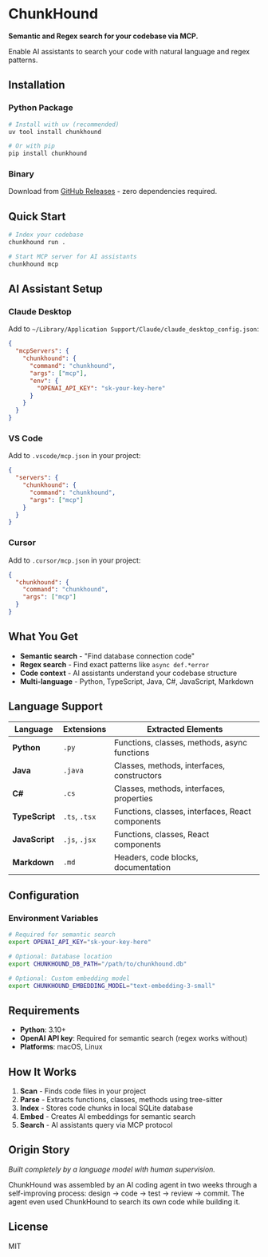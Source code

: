 # ChunkHound

**Semantic and Regex search for your codebase via MCP.**

Enable AI assistants to search your code with natural language and regex patterns.

## Installation

### Python Package
```bash
# Install with uv (recommended)
uv tool install chunkhound

# Or with pip
pip install chunkhound
```

### Binary
Download from [GitHub Releases](https://github.com/ofriw/chunkhound/releases) - zero dependencies required.

## Quick Start

```bash
# Index your codebase
chunkhound run .

# Start MCP server for AI assistants
chunkhound mcp
```

## AI Assistant Setup

### Claude Desktop
Add to `~/Library/Application Support/Claude/claude_desktop_config.json`:
```json
{
  "mcpServers": {
    "chunkhound": {
      "command": "chunkhound",
      "args": ["mcp"],
      "env": {
        "OPENAI_API_KEY": "sk-your-key-here"
      }
    }
  }
}
```

### VS Code
Add to `.vscode/mcp.json` in your project:
```json
{
  "servers": {
    "chunkhound": {
      "command": "chunkhound",
      "args": ["mcp"]
    }
  }
}
```

### Cursor
Add to `.cursor/mcp.json` in your project:
```json
{
  "chunkhound": {
    "command": "chunkhound",
    "args": ["mcp"]
  }
}
```

## What You Get

- **Semantic search** - "Find database connection code"
- **Regex search** - Find exact patterns like `async def.*error`
- **Code context** - AI assistants understand your codebase structure
- **Multi-language** - Python, TypeScript, Java, C#, JavaScript, Markdown

## Language Support

| Language | Extensions | Extracted Elements |
|----------|------------|-------------------|
| **Python** | `.py` | Functions, classes, methods, async functions |
| **Java** | `.java` | Classes, methods, interfaces, constructors |
| **C#** | `.cs` | Classes, methods, interfaces, properties |
| **TypeScript** | `.ts`, `.tsx` | Functions, classes, interfaces, React components |
| **JavaScript** | `.js`, `.jsx` | Functions, classes, React components |
| **Markdown** | `.md` | Headers, code blocks, documentation |

## Configuration

### Environment Variables
```bash
# Required for semantic search
export OPENAI_API_KEY="sk-your-key-here"

# Optional: Database location
export CHUNKHOUND_DB_PATH="/path/to/chunkhound.db"

# Optional: Custom embedding model
export CHUNKHOUND_EMBEDDING_MODEL="text-embedding-3-small"
```

## Requirements

- **Python**: 3.10+
- **OpenAI API key**: Required for semantic search (regex works without)
- **Platforms**: macOS, Linux

## How It Works

1. **Scan** - Finds code files in your project
2. **Parse** - Extracts functions, classes, methods using tree-sitter
3. **Index** - Stores code chunks in local SQLite database
4. **Embed** - Creates AI embeddings for semantic search
5. **Search** - AI assistants query via MCP protocol

## Origin Story

*Built completely by a language model with human supervision.*

ChunkHound was assembled by an AI coding agent in two weeks through a self-improving process: design → code → test → review → commit. The agent even used ChunkHound to search its own code while building it.

## License

MIT

